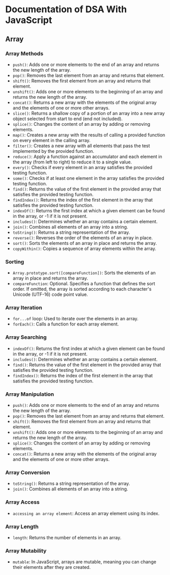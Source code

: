 # Documentation of DSA With JavaScript

## Array

### Array Methods

- `push()`: Adds one or more elements to the end of an array and returns the new length of the array.
- `pop()`: Removes the last element from an array and returns that element.
- `shift()`: Removes the first element from an array and returns that element.
- `unshift()`: Adds one or more elements to the beginning of an array and returns the new length of the array.
- `concat()`: Returns a new array with the elements of the original array and the elements of one or more other arrays.
- `slice()`: Returns a shallow copy of a portion of an array into a new array object selected from start to end (end not included).
- `splice()`: Changes the content of an array by adding or removing elements.
- `map()`: Creates a new array with the results of calling a provided function on every element in the calling array.
- `filter()`: Creates a new array with all elements that pass the test implemented by the provided function.
- `reduce()`: Apply a function against an accumulator and each element in the array (from left to right) to reduce it to a single value.
- `every()`: Checks if every element in an array satisfies the provided testing function.
- `some()`: Checks if at least one element in the array satisfies the provided testing function.
- `find()`: Returns the value of the first element in the provided array that satisfies the provided testing function.
- `findIndex()`: Returns the index of the first element in the array that satisfies the provided testing function.
- `indexOf()`: Returns the first index at which a given element can be found in the array, or -1 if it is not present.
- `includes()`: Determines whether an array contains a certain element.
- `join()`: Combines all elements of an array into a string.
- `toString()`: Returns a string representation of the array.
- `reverse()`: Reverses the order of the elements of an array in place.
- `sort()`: Sorts the elements of an array in place and returns the array.
- `copyWithin()`: Copies a sequence of array elements within the array.

### Sorting

- `Array.prototype.sort([compareFunction])`: Sorts the elements of an array in place and returns the array.
- `compareFunction`: Optional. Specifies a function that defines the sort order. If omitted, the array is sorted according to each character's Unicode (UTF-16) code point value.

### Array Iteration

- `for...of` loop: Used to iterate over the elements in an array.
- `forEach()`: Calls a function for each array element.

### Array Searching

- `indexOf()`: Returns the first index at which a given element can be found in the array, or -1 if it is not present.
- `includes()`: Determines whether an array contains a certain element.
- `find()`: Returns the value of the first element in the provided array that satisfies the provided testing function.
- `findIndex()`: Returns the index of the first element in the array that satisfies the provided testing function.

### Array Manipulation

- `push()`: Adds one or more elements to the end of an array and returns the new length of the array.
- `pop()`: Removes the last element from an array and returns that element.
- `shift()`: Removes the first element from an array and returns that element.
- `unshift()`: Adds one or more elements to the beginning of an array and returns the new length of the array.
- `splice()`: Changes the content of an array by adding or removing elements.
- `concat()`: Returns a new array with the elements of the original array and the elements of one or more other arrays.

### Array Conversion

- `toString()`: Returns a string representation of the array.
- `join()`: Combines all elements of an array into a string.

### Array Access

- `accessing an array element`: Access an array element using its index.

### Array Length

- `length`: Returns the number of elements in an array.

### Array Mutability

- `mutable`: In JavaScript, arrays are mutable, meaning you can change their elements after they are created.
